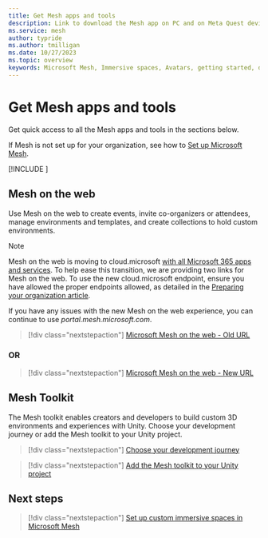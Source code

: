 ```yaml
---
title: Get Mesh apps and tools
description: Link to download the Mesh app on PC and on Meta Quest devices.
ms.service: mesh
author: typride
ms.author: tmilligan
ms.date: 10/27/2023
ms.topic: overview
keywords: Microsoft Mesh, Immersive spaces, Avatars, getting started, documentation, features
---
```


# Get Mesh apps and tools

Get quick access to all the Mesh apps and tools in the sections below.

If Mesh is not set up for your organization, see how to [Set up Microsoft Mesh](Setup/Content/setup-m365-mesh.md).

[!INCLUDE [<download-apps>](<includes/download-apps.md>)]

## Mesh on the web

Use Mesh on the web to create events, invite co-organizers or attendees, manage environments and templates, and create collections to hold custom environments.

> [!NOTE]
> Mesh on the web is moving to cloud.microsoft [with all Microsoft 365 apps and services](https://techcommunity.microsoft.com/t5/microsoft-365-blog/introducing-cloud-microsoft-a-unified-domain-for-microsoft-365/ba-p/3804961). To help ease this transition, we are providing two links for Mesh on the web. To use the new cloud.microsoft endpoint, ensure you have allowed the proper endpoints allowed, as detailed in the [Preparing your organization article](Setup/Content/preparing-your-organization.md#ensure-endpoints-can-be-allowed-for-immersive-spaces-in-teams).
>
> If you have any issues with the new Mesh on the web experience, you can continue to use *portal.mesh.microsoft.com*.

> [!div class="nextstepaction"]
> [Microsoft Mesh on the web - Old URL](https://portal.mesh.microsoft.com/)

### OR
> [!div class="nextstepaction"]
> [Microsoft Mesh on the web - New URL](https://mesh.cloud.microsoft/)



## Mesh Toolkit


The Mesh toolkit enables creators and developers to build custom 3D environments and experiences with Unity. Choose your development journey or add the Mesh toolkit to your Unity project.

> [!div class="nextstepaction"]
> [Choose your development journey](develop/getting-started/choose-your-journey.md)

> [!div class="nextstepaction"]
> [Add the Mesh toolkit to your Unity project](develop/build-your-basic-environment/add-the-mesh-toolkit-package.md)

## Next steps

> [!div class="nextstepaction"]
> [Set up custom immersive spaces in Microsoft Mesh](Setup/Content/setup-m365-mesh.md)
